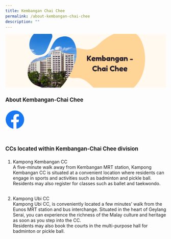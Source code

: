 ```yaml
---
title: Kembangan Chai Chee
permalink: /about-kembangan-chai-chee
description: ""
---
```

![](/images/Banners/banner_kembangan_chai_chee.png)

<div>
	<p style=" font-size:120%; margin-top: 0px; margin-bottom:20px; line-height:1.35; padding:10px 0 0 0"><b>About Kembangan-Chai Chee</b></p>
</div>


<div style="padding:0 0 100px 0">
		<a href="https://go.gov.sg/mpcvolunteer" style="display:block;"><img src="/images/Logos/f_logo_RGB-Blue_100.png" style="max-width:60px; max-height:60px; float:left;"></a>
</div>

<div>
	<p style=" font-size:120%; margin-top: 0px; margin-bottom:20px; line-height:1.35; padding:10px 0 0 0"><b>CCs located within Kembangan-Chai Chee division</b></p>
</div>

<ol>
	<li>Kampong Kembangan CC</li>
		<div style="padding:0 0 30px 0">A five-minute walk away from Kembangan MRT station, Kampong Kembangan CC is situated at a convenient location where residents can engage in sports and activities such as badminton and pickle ball. Residents may also register for classes such as ballet and taekwondo.</div>
	<li>Kampong Ubi CC</li>
			<div>Kampong Ubi CC, is conveniently located a few minutes’ walk from the Eunos MRT station and bus interchange. Situated in the heart of Geylang Serai, you can experience the richness of the Malay culture and heritage as soon as you step into the CC.<br>Residents may also book the courts in the multi-purpose hall for badminton or pickle ball.</div>
<ol>